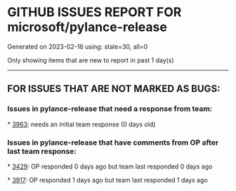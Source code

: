 
# GITHUB ISSUES REPORT FOR microsoft/pylance-release


Generated on 2023-02-16 using: stale=30, all=0


Only showing items that are new to report in past 1 day(s)


---

## FOR ISSUES THAT ARE NOT MARKED AS BUGS:


### Issues in pylance-release that need a response from team:


\* [3963](https://github.com/microsoft/pylance-release/issues/3963 "Error about installing pylance"): needs an initial team response (0 days old)

### Issues in pylance-release that have comments from OP after last team response:


\* [3429](https://github.com/microsoft/pylance-release/issues/3429 "Source directory hiding build directory in analysis and autocomplete"): OP responded 0 days ago but team last responded 0 days ago

\* [3917](https://github.com/microsoft/pylance-release/issues/3917 "Steeply slow after upgraded from `2023.1.40` to `2023.1.41+` - Long operation: getSemanticTokens"): OP responded 1 days ago but team last responded 1 days ago

